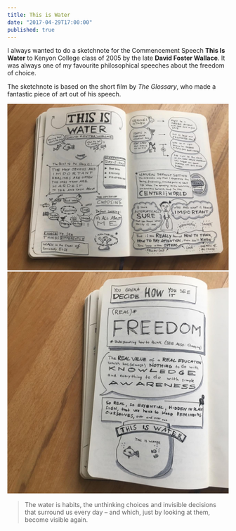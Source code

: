 ```yaml
---
title: This is Water
date: "2017-04-29T17:00:00"
published: true
---
```


<div>

I always wanted to do a sketchnote for the Commencement Speech **This Is Water** to Kenyon College class of 2005 by the late **David Foster Wallace**. It was always one of my favourite philosophical speeches about the freedom of choice.

The sketchnote is based on the short film by _The Glossary_, who made a fantastic piece of art out of his speech.

</div>

![Sketchnote This Is Water](1.jpg)
![Sketchnote This Is Water](2.jpg)

<Blockquote author="Charles Duhigg" source="The Power of Habit: Why We Do What We Do and How to Change" sourceURL="https://www.goodreads.com/book/show/17248798-the-power-of-habit">

The water is habits, the unthinking choices and invisible decisions that surround us every day – and which, just by looking at them, become visible again.

</Blockquote>
